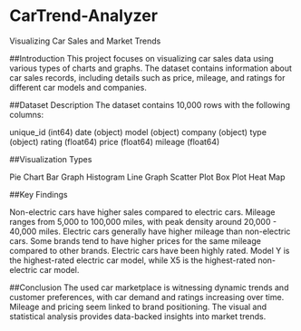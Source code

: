 # CarTrend-Analyzer
Visualizing Car Sales and Market Trends

##Introduction
This project focuses on visualizing car sales data using various types of charts and graphs. The dataset contains information about car sales records, including details such as price, mileage, and ratings for different car models and companies.

##Dataset Description
The dataset contains 10,000 rows with the following columns:

unique_id (int64)
date (object)
model (object)
company (object)
type (object)
rating (float64)
price (float64)
mileage (float64)

##Visualization Types

Pie Chart
Bar Graph
Histogram
Line Graph
Scatter Plot
Box Plot
Heat Map

##Key Findings

Non-electric cars have higher sales compared to electric cars.
Mileage ranges from 5,000 to 100,000 miles, with peak density around 20,000 - 40,000 miles.
Electric cars generally have higher mileage than non-electric cars.
Some brands tend to have higher prices for the same mileage compared to other brands.
Electric cars have been highly rated.
Model Y is the highest-rated electric car model, while X5 is the highest-rated non-electric car model.

##Conclusion
The used car marketplace is witnessing dynamic trends and customer preferences, with car demand and ratings increasing over time. Mileage and pricing seem linked to brand positioning. The visual and statistical analysis provides data-backed insights into market trends.

